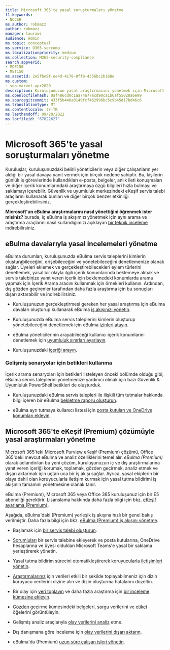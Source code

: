 ```yaml
---
title: Microsoft 365'te yasal soruşturmaları yönetme
f1.keywords:
- NOCSH
ms.author: robmazz
author: robmazz
manager: laurawi
audience: Admin
ms.topic: conceptual
ms.service: O365-seccomp
ms.localizationpriority: medium
ms.collection: M365-security-compliance
search.appverid:
- MOE150
- MET150
ms.assetid: 2e5fbe9f-ee4d-4178-8ff8-4356bc1b168e
ms.custom:
- seo-marvel-apr2020
description: Kuruluşunuzun yasal araştırmasını yönetmek için Microsoft Purview uyumluluk portalı eBulma servis taleplerini kullanın.
ms.openlocfilehash: 0af486cd0c1aa74a77acd90ca1b6af55028a6e99
ms.sourcegitcommit: 433f5b448a0149fcf462996bc5c9b45d17bd46c6
ms.translationtype: MT
ms.contentlocale: tr-TR
ms.lasthandoff: 09/20/2022
ms.locfileid: "67822627"
---
```

# <a name="manage-legal-investigations-in-microsoft-365"></a>Microsoft 365'te yasal soruşturmaları yönetme

Kuruluşlar, kuruluşunuzdaki belirli yöneticilerin veya diğer çalışanların yer aldığı bir yasal davaya yanıt vermek için birçok nedene sahiptir. Bu, kişilerin günlük iş görevlerinde kullandıkları e-posta, belgeler, anlık ileti konuşmaları ve diğer içerik konumlarındaki araştırmaya özgü bilgileri hızla bulmayı ve saklamayı içerebilir. Güvenlik ve uyumluluk merkezindeki eKeşif servis talebi araçlarını kullanarak bunları ve diğer birçok benzer etkinliği gerçekleştirebilirsiniz.
  
**Microsoft'un eBulma araştırmalarını nasıl yönettiğini öğrenmek ister misiniz?** burada, iç eBulma iş akışımızı yönetmek için aynı arama ve araştırma araçlarını nasıl kullandığımızı açıklayan [bir teknik inceleme](https://go.microsoft.com/fwlink/?linkid=852161) indirebilirsiniz.

## <a name="manage-legal-investigations-with-ediscovery-cases"></a>eBulma davalarıyla yasal incelemeleri yönetme

eBulma durumları, kuruluşunuzda eBulma servis taleplerini kimlerin oluşturabileceğini, erişebileceğini ve yönetebileceğini denetlemenize olanak sağlar. Üyeleri eklemek ve gerçekleştirebilecekleri eylem türlerini denetlemek, yasal bir olayla ilgili içerik konumlarında beklemeye almak ve servis talebinize yanıt veren içerik için beklemedeki konumlarda arama yapmak için İçerik Arama aracını kullanmak için örnekleri kullanın. Ardından, dış gözden geçirenler tarafından daha fazla araştırma için bu sonuçları dışarı aktarabilir ve indirebilirsiniz.
  
- Kuruluşunuzun gerçekleştirmesi gereken her yasal araştırma için eBulma davaları oluşturup kullanarak eBulma [iş akışınızı yönetin](./get-started-core-ediscovery.md).

- Kuruluşunuzda eBulma servis taleplerini kimlerin oluşturup yönetebileceğini denetlemek için eBulma [izinleri atayın](assign-ediscovery-permissions.md).

- eBulma yöneticilerinin arayabileceği kullanıcı içerik konumlarını denetlemek için [uyumluluk sınırları ayarlayın](set-up-compliance-boundaries.md).

- Kuruluşunuzdaki [içeriği arayın](search-for-content.md).

### <a name="use-scripts-for-advanced-scenarios"></a>Gelişmiş senaryolar için betikleri kullanma

İçerik arama senaryoları için betikleri listeleyen önceki bölümde olduğu gibi, eBulma servis taleplerini yönetmenize yardımcı olmak için bazı Güvenlik & Uyumluluk PowerShell betikleri de oluşturduk.
  
- Kuruluşunuzdaki eBulma servis talepleri ile ilişkili tüm tutmalar hakkında bilgi içeren bir eBulma [bekletme raporu oluşturun](create-a-report-on-holds-in-ediscovery-cases.md).

- eBulma ayrı tutmaya kullanıcı listesi için [posta kutuları ve OneDrive konumları ekleyin](use-a-script-to-add-users-to-a-hold-in-ediscovery.md).
  
## <a name="manage-legal-investigations-with-the-ediscovery-premium-solution-in-microsoft-365"></a>Microsoft 365'te eKeşif (Premium) çözümüyle yasal araştırmaları yönetme

Microsoft 365'teki Microsoft Purview eKeşif (Premium) çözümü, Office 365'deki mevcut eBulma ve analiz özelliklerini temel alır. *eBulma (Premium)* olarak adlandırılan bu yeni çözüm, kuruluşunuzun iç ve dış araştırmalarına yanıt veren içeriği korumak, toplamak, gözden geçirmek, analiz etmek ve dışarı aktarmak için uçtan uca bir iş akışı sağlar. Ayrıca, yasal ekiplerin bir olaya dahil olan koruyucularla iletişim kurmak için yasal tutma bildirimi iş akışının tamamını yönetmesine olanak tanır.

eBulma (Premium), Microsoft 365 veya Office 365 kuruluşunuz için bir E5 aboneliği gerektirir. Lisanslama hakkında daha fazla bilgi için bkz. [eKeşif ayarlama (Premium)](get-started-with-advanced-ediscovery.md#step-1-verify-and-assign-appropriate-licenses).

Aşağıda, eBulma'daki (Premium) yerleşik iş akışına hızlı bir genel bakış verilmiştir. Daha fazla bilgi için bkz. [eBulma (Premium) iş akışını yönetme](create-and-manage-advanced-ediscoveryv2-case.md#manage-the-workflow).

- Başlamak için [bir servis talebi oluşturun](create-and-manage-advanced-ediscoveryv2-case.md#create-a-case).

- [Sorumluları](managing-custodians.md) bir servis talebine ekleyerek ve posta kutularına, OneDrive hesaplarına ve üyesi oldukları Microsoft Teams'e yasal bir saklama yerleştirerek yönetin.

- Yasal tutma bildirim sürecini otomatikleştirerek koruyucularla [iletişimleri yönetin](managing-custodian-communications.md).

- [Araştırmalarınız](processing-data-for-case.md) için verileri etkili bir şekilde toplayabilmeniz için dizin koruyucu verilerini dizine alın ve dizin oluşturma hatalarını düzeltin.

- Bir olay için [veri toplayın](collecting-data-for-ediscovery.md) ve daha fazla araştırma için [bir inceleme kümesine ekleyin](collecting-data-for-ediscovery.md#add-search-results-to-a-review-set).

- [Gözden](view-documents-in-review-set.md) geçirme kümesindeki belgeleri, [sorgu](review-set-search.md) verilerini ve [etiket](tagging-documents.md) öğelerini görüntüleyin.

- Gelişmiş analiz araçlarıyla [olay verilerini analiz](analyzing-data-in-review-set.md) etme.

- Dış danışmana göre inceleme için [olay verilerini dışarı aktarın](exporting-data-ediscover20.md).

- eBulma'da (Premium) [uzun süre çalışan işleri yönetin](managing-jobs-ediscovery20.md).
